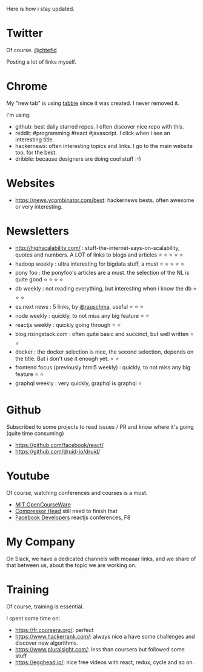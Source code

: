 Here is how i stay updated.

# Twitter 

Of course. [@chtefid](https://twitter.com/chtefid)

Posting a lot of links myself.

# Chrome

My "new tab" is using [tabbie](https://tabbie.io/) since it was created. I never removed it.

I'm using:

- github: best daily starred repos. I often discover nice repo with this.
- reddit: #programming #react #javascript. I click when i see an interesting title.
- hackernews: often interesting topics and links. I go to the main website too, for the best.
- dribble: because designers are doing cool stuff :-)

# Websites

- https://news.ycombinator.com/best: hackernews bests. often awesome or very interesting.

# Newsletters

- http://highscalability.com/ : stuff-the-internet-says-on-scalability, quotes and numbers. A LOT of links to blogs and articles :star: :star: :star: :star: :star: 
- hadoop weekly : ultra interesting for bigdata stuff, a must :star: :star: :star: :star: :star: 
- pony foo : the ponyfoo's articles are a must. the selection of the NL is quite good :star: :star: :star: :star:
- db weekly : not reading everything, but interesting when i know the db :star: :star: :star:
- es.next news : 5 links, by [@rauschma](https://twitter.com/rauschma), useful  :star: :star: :star:
- node weekly : quickly, to not miss any big feature  :star: :star:
- reactjs weekly : quickly going through  :star: :star:
- blog.risingstack.com : often quite basic and succinct, but well written :star: :star: 
- docker : the docker selection is nice, the second selection, depends on the title. But i don't use it enough yet. :star: :star:
- frontend focus (previously html5 weekly)  : quickly, to not miss any big feature  :star: :star:
- graphql weekly : very quickly, graphql is graphql :star:

# Github

Subscribed to some projects to read issues / PR and know where it's going (quite time consuming)

- https://github.com/facebook/react/
- https://github.com/druid-io/druid/ 

# Youtube

Of course, watching conferences and courses is a must.

- [MIT OpenCourseWare](https://www.youtube.com/channel/UCEBb1b_L6zDS3xTUrIALZOw)
- [Compressor Head](https://www.youtube.com/playlist?list=PLOU2XLYxmsIJGErt5rrCqaSGTMyyqNt2H) still need to finish that
- [Facebook Developers](https://www.youtube.com/channel/UCP_lo1MFyx5IXDeD9s_6nUw) reactjs conferences, F8

# My Company

On Slack, we have a dedicated channels with moaaar links, and we share of that between us, about the topic we are working on.

# Training

Of course, training is essential.

I spent some time on:

- https://fr.coursera.org/: perfect
- https://www.hackerrank.com/: always nice a have some challenges and discover new algorithms.
- https://www.pluralsight.com/: less than coursera but followed some stuff
- https://egghead.io/: nice free videos with react, redux, cycle and so on.



